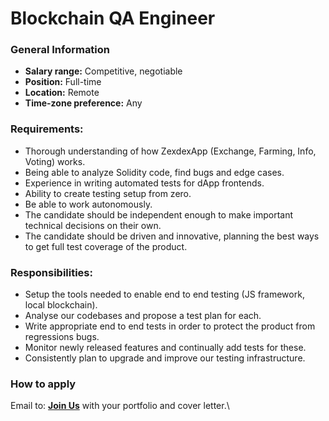 # Blockchain QA Engineer

### **General Information**

- **Salary range:** Competitive, negotiable
- **Position:** Full-time
- **Location:** Remote
- **Time-zone preference:** Any

### Requirements:

- Thorough understanding of how ZexdexApp (Exchange, Farming, Info, Voting) works.
- Being able to analyze Solidity code, find bugs and edge cases.
- Experience in writing automated tests for dApp frontends.
- Ability to create testing setup from zero.
- Be able to work autonomously.
- The candidate should be independent enough to make important technical decisions on their own.
- The candidate should be driven and innovative, planning the best ways to get full test coverage of the product.

### Responsibilities:

- Setup the tools needed to enable end to end testing (JS framework, local blockchain).
- Analyse our codebases and propose a test plan for each.
- Write appropriate end to end tests in order to protect the product from regressions bugs.
- Monitor newly released features and continually add tests for these.
- Consistently plan to upgrade and improve our testing infrastructure.

### How to apply

Email to: **[Join Us](mailto:joinus@zexdex.app)** with your portfolio and cover letter.\
